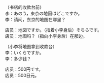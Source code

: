 （书店的收款台前）  
李：あのう，東京の地図はどこですか。  
李：请问，东京的地图在哪里？  

店员：地図ですか。（指着小李身后）そちらです。  
店员：地图吗？（指向小李身后）在那边。  

（小李将地图拿到收款台）  
李：いくらですか。  
李：多少钱？  

店员：500円です。  
店员：500日元。